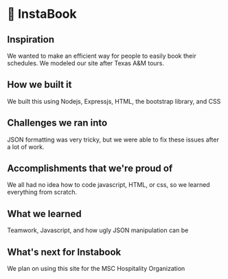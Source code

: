 # 📅 InstaBook

## Inspiration
We wanted to make an efficient way for people to easily book their schedules. We modeled our site after Texas A&M tours.

## How we built it
We built this using Nodejs, Expressjs, HTML, the bootstrap library, and CSS

## Challenges we ran into
JSON formatting was very tricky, but we were able to fix these issues after a lot of work.

## Accomplishments that we're proud of
We all had no idea how to code javascript, HTML, or css, so we learned everything from scratch.

## What we learned
Teamwork, Javascript, and how ugly JSON manipulation can be

## What's next for Instabook
We plan on using this site for the MSC Hospitality Organization
